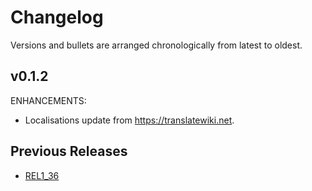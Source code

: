 # Changelog

Versions and bullets are arranged chronologically from latest to oldest.

## v0.1.2

ENHANCEMENTS:

- Localisations update from https://translatewiki.net.

## Previous Releases

- [REL1_36](https://github.com/femiwiki/PageViewInfoGA/blob/REL1_36/CHANGELOG.md)
